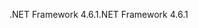<span data-ttu-id="a335e-101">.NET Framework 4.6.1</span><span class="sxs-lookup"><span data-stu-id="a335e-101">.NET Framework 4.6.1</span></span>